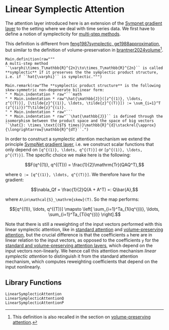 # Linear Symplectic Attention

The attention layer introduced here is an extension of the [Sympnet gradient layer](@ref "SympNet Gradient Layer") to the setting where we deal with time series data. We first have to define a notion of symplecticity for [multi-step methods](@ref "Multi-step methods"). 

This definition is different from [feng1987symplectic, ge1988approximation](@cite), but similar to the definition of volume-preservation in [brantner2024volume](@cite)[^1]. 

[^1]: This definition is also recalled in the section on [volume-preserving attention](@ref "How is structure preserved?").

```@eval
Main.definition(raw"""
A multi-step method ``\varphi\times_T\mathbb{R}^{2n}\to\times_T\mathbb{R}^{2n}`` is called **symplectic** if it preserves the the symplectic product structure, i.e. if ``hat{\varphi}`` is symplectic.""")
```

```@eval
Main.remark(raw"The **symplectic product structure** is the following skew-symmetric non-degenerate bilinear form: 
" * Main.indentation * raw"```math
" * Main.indentation * raw"\hat{\mathbb{J}}([z^{(1)}, \ldots, z^{(T)}], [\tilde{z}^{(1)}, \ldots, \tilde{z}^{(T)}]) := \sum_{i=1}^T (z^{(i)})^T\tilde{z}^{(i)}.
" * Main.indentation * raw"```
" * Main.indentation * raw"``\hat{\mathbb{J}}`` is defined through the isomorphism between the product space and the space of big vectors ``\hat{}: \times_\text{($T$ times)}\mathbb{R}^{d}\stackrel{\approx}{\longrightarrow}\mathbb{R}^{dT}``.")
```

In order to construct a symplectic attention mechanism we extend the principle [SympNet gradient layer](@ref "SympNet Gradient Layer"), i.e. we construct scalar functions that only depend on ``[q^{(1)}, \ldots, q^{(T)}]`` or ``[p^{(1)}, \ldots, p^{(T)}]``. The specific choice we make here is the following: 

```math
F(q^{(1)}, q^{(T)}) = \frac{1}{2}\mathrm{Tr}(QAQ^T),
```

where ``Q := [q^{(1)}, \ldots, q^{(T)}]``. We therefore have for the gradient:

```math 
\nabla_Qf = \frac{1}{2}Q(A + A^T) =: Q\bar{A},
```

where ``A\in\mathcal{S}_\mathrm{skew}(T)``. So the map performs:

```math
[q^{(1)}, \ldots, q^{(T)}] \mapsto \left[ \sum_{i=1}^Ta_{1i}q^{(i)}, \ldots, \sum_{i=1}^Ta_{Ti}q^{(i)} \right].
```

Note that there is still a reweighting of the input vectors performed with this linear symplectic attention, like in [standard attention](@ref "Reweighting of the Input Sequence ") and [volume-preserving attention](@ref "Volume-Preserving Attention"), but the crucial difference is that the coefficients ``a`` here are in linear relation to the input vectors, as opposed to the coefficients ``y`` for the [standard and volume-preserving attention layers](@ref "The Attention Layer"), which depend on the input vectors non-linearly. We hence call this attention mechanism *linear symplectic attention* to distinguish it from the standard attention mechanism, which computes reweighting coefficients that depend on the input nonlinearly.

## Library Functions

```@docs; canonical=false
LinearSymplecticAttention
LinearSymplecticAttentionQ
LinearSymplecticAttentionP
```